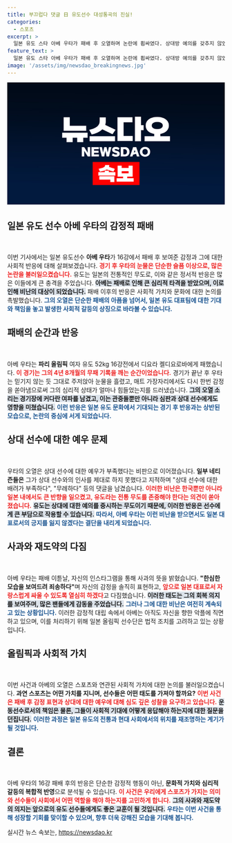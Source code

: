 ```yaml
---
title: 부끄럽다 댓글 日 유도선수 대성통곡의 진실!
categories:
  - 스포츠
excerpt: >
  일본 유도 스타 아베 우타가 패배 후 오열하며 논란에 휩싸였다. 상대방 예의를 갖추지 않았다며 비난이 쏟아지자 그는 사과했지만, 악플이 계속 이어져 일본 올림픽 선수단이 법적 조치를 고려 중이라고 밝혔다.
feature_text: >
  일본 유도 스타 아베 우타가 패배 후 오열하며 논란에 휩싸였다. 상대방 예의를 갖추지 않았다며 비난이 쏟아지자 그는 사과했지만, 악플이 계속 이어져 일본 올림픽 선수단이 법적 조치를 고려 중이라고 밝혔다.
image: '/assets/img/newsdao_breakingnews.jpg'
---
```


<p><img src="/assets/img/newsdao_breakingnews.jpg" alt="bookingtag 속보" /></p>

<h2 data-ke-size="size26">일본 유도 선수 아베 우타의 감정적 패배</h2>

<p data-ke-size="size16">&nbsp;</p>

<p>이번 기사에서는 일본 유도선수 <b>아베 우타</b>가 16강에서 패배 후 보여준 감정과 그에 대한 사회적 반응에 대해 살펴보겠습니다. <b><span style="color: #ee2323;">경기 후 우타의 눈물은 단순한 슬픔 이상으로, 많은 논란을 불러일으켰습니다.</span></b> 유도는 일본의 전통적인 무도로, 이와 같은 정서적 반응은 많은 이들에게 큰 충격을 주었습니다. <b><span style="background-color: #21538527;">아베는 패배로 인해 큰 심리적 타격을 받았으며, 이로 인해 비난의 대상이 되었습니다.</span></b> 패배 이후의 반응은 사회적 가치와 문화에 대한 논의를 촉발했습니다. <b><span style="color: #1a5490;">그의 오열은 단순한 패배의 아픔을 넘어서, 일본 유도 대표팀에 대한 기대와 책임을 놓고 발생한 사회적 갈등의 상징으로 바라볼 수 있습니다.</span></b></p>

<h2 data-ke-size="size26">패배의 순간과 반응</h2>

<p data-ke-size="size16">&nbsp;</p>

<p>아베 우타는 <b>파리 올림픽</b> 여자 유도 52kg 16강전에서 디요라 켈디요로바에게 패했습니다. <b><span style="color: #ee2323;">이 경기는 그의 4년 8개월의 무패 기록을 깨는 순간이었습니다.</span></b> 경기가 끝난 후 우타는 믿기지 않는 듯 그대로 주저앉아 눈물을 흘렸고, 매트 가장자리에서도 다시 한번 감정을 쏟아냄으로써 그의 심리적 상태가 얼마나 힘들었는지를 드러냈습니다. <b><span style="background-color: #21538527;">그의 오열 소리는 경기장에 커다란 여파를 남겼고, 이는 관중들뿐만 아니라 심판과 상대 선수에게도 영향을 미쳤습니다.</span></b> <b><span style="color: #1a5490;">이런 반응은 일본 유도 문화에서 기대되는 경기 후 반응과는 상반된 모습으로, 논란의 중심에 서게 되었습니다.</span></b></p>

<h2 data-ke-size="size26">상대 선수에 대한 예우 문제</h2>

<p data-ke-size="size16">&nbsp;</p>

<p>우타의 오열은 상대 선수에 대한 예우가 부족했다는 비판으로 이어졌습니다. <b>일부 네티즌들은</b> 그가 상대 선수와의 인사를 제대로 하지 못했다고 지적하며 "상대 선수에 대한 배려가 부족하다", "무례하다" 등의 댓글을 남겼습니다. <b><span style="color: #ee2323;">이러한 비난은 한국뿐만 아니라 일본 내에서도 큰 반향을 일으켰고, 유도라는 전통 무도를 존중해야 한다는 의견이 쏟아졌습니다.</span></b> <b><span style="background-color: #21538527;">유도는 상대에 대한 예의를 중시하는 무도이기 때문에, 이러한 반응은 선수에게 큰 부담으로 작용할 수 있습니다.</span></b> <b><span style="color: #1a5490;">따라서, 아베 우타는 이런 비난을 받으면서도 일본 대표로서의 긍지를 잃지 않겠다는 결단을 내리게 되었습니다.</span></b></p>

<h2 data-ke-size="size26">사과와 재도약의 다짐</h2>

<p data-ke-size="size16">&nbsp;</p>

<p>아베 우타는 패배 이튿날, 자신의 인스타그램을 통해 사과의 뜻을 밝혔습니다. <b>"한심한 모습을 보여드려 죄송하다"</b>며 자신의 감정을 솔직히 표현하고, <b><span style="color: #ee2323;">앞으로 일본 대표로서 자랑스럽게 싸울 수 있도록 열심히 하겠다</span></b>고 다짐했습니다. <b><span style="background-color: #21538527;">이러한 태도는 그의 회복 의지를 보여주며, 많은 팬들에게 감동을 주었습니다.</span></b> <b><span style="color: #1a5490;">그러나 그에 대한 비난은 여전히 계속되고 있는 상황입니다.</span></b> 이러한 감정적 대립 속에서 아베는 아직도 자신을 향한 악플에 직면하고 있으며, 이를 처리하기 위해 일본 올림픽 선수단은 법적 조치를 고려하고 있는 상황입니다.</p>

<h2 data-ke-size="size26">올림픽과 사회적 가치</h2>

<p data-ke-size="size16">&nbsp;</p>

<p>이번 사건과 아베의 오열은 스포츠와 연관된 사회적 가치에 대한 논의를 불러일으켰습니다. <b>과연 스포츠는 어떤 가치를 지니며, 선수들은 어떤 태도를 가져야 할까요?</b> <b><span style="color: #ee2323;">이번 사건은 패배 후 감정 표현과 상대에 대한 예우에 대해 심도 깊은 성찰을 요구하고 있습니다.</span></b> <b><span style="background-color: #21538527;">운동선수로서의 책임은 물론, 그들이 사회적 기대에 어떻게 응답해야 하는지에 대한 질문을 던집니다.</span></b> <b><span style="color: #1a5490;">이러한 과정은 일본 유도의 전통과 현대 사회에서의 위치를 재조명하는 계기가 될 것입니다.</span></b></p>

<h2 data-ke-size="size26">결론</h2>

<p data-ke-size="size16">&nbsp;</p>

<p>아베 우타의 16강 패배 후의 반응은 단순한 감정적 행동이 아닌, <b>문화적 가치와 심리적 갈등의 복합적 반영</b>으로 분석될 수 있습니다. <b><span style="color: #ee2323;">이 사건은 우리에게 스포츠가 가지는 의미와 선수들이 사회에서 어떤 역할을 해야 하는지를 고민하게 합니다.</span></b> <b><span style="background-color: #21538527;">그의 사과와 재도약의 의지는 앞으로의 유도 선수들에게도 좋은 교훈이 될 것입니다.</span></b> <b><span style="color: #1a5490;">우타는 이번 사건을 통해 성장할 기회를 맞이할 수 있으며, 향후 더욱 강해진 모습을 기대해 봅니다.</span></b></p>
실시간 뉴스 속보는, <a href="https://newsdao.kr" rel="dofollow">https://newsdao.kr</a>


